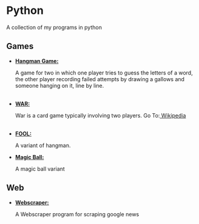 # Python
A collection of my programs in python


 <h2>Games</h2>
<ul>
  <li>
    <a href="MyHangman.py"><b>Hangman Game:</b></a>
    <p> A game for two in which one player tries to guess the letters of a word, the other player recording failed attempts by drawing a gallows and someone hanging on it, line by line.
    </p>
  </li>
  <br>
  
  <li>
    <a href="MyCardWar.py"><b>WAR:</b></a> 
    <p>War is a card game typically involving two players.
    Go To:<a href="https://en.wikipedia.org/wiki/War_(card_game)"> Wikipedia</a>
    </p>
    
  </li>
  <br>

 <li>
 <a href="fool.py"><b>FOOL:</b></a>
    <p>A variant of hangman.</p>
  </li>
  
  <li>
  <a href="magicball_fate.py"><b>Magic Ball:</b></a>
    <p>A magic ball variant</p>
  </li>
 </ul>
  
 <h2>Web</h2>
 <ul>
  <li>
    <a href="webscraper.py"><b>Webscraper:</b></a>
    <p>A Webscraper program for scraping google news</p>
  </li>
 </ul>
  


  
